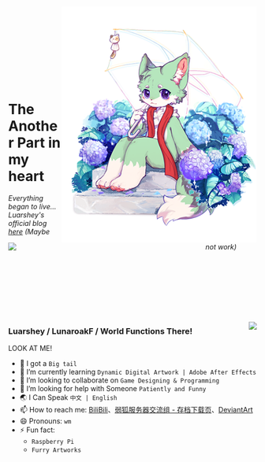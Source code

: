 <img align="right" width="" height="480" position="fixed" src="https://github.com/LunaroakF/LunaroakF/blob/main/0331_1.png"/>  
</br>
<img align="left" width="400" src="https://github-readme-stats.vercel.app/api?username=LunaroakF&hide=contribs,issues&count_private=true&show_icons=true&theme=default"/>  
</br></br></br></br></br></br></br></br>

# The Another Part in my heart  
*Everything began to live...*  
*Luarshey's official blog [here](http://hehu.tpddns.cn:600/) (Maybe not work)*

</br>

</br></br></br></br></br>


<img align="right" src="https://github-readme-stats.vercel.app/api/top-langs/?username=LunaroakF&hide=css&show_icons=true&theme=default" />

### Luarshey / LunaroakF / World Functions There!  

<!--**LunaroakF/LunaroakF** is a ✨ _special_ ✨ repository because its `README.md` (this file) appears on your GitHub profile.!-->

LOOK AT ME!
- 🐾 I got a `Big tail`
- 🌱 I’m currently learning `Dynamic Digital Artwork | Adobe After Effects`
- 🔎 I’m looking to collaborate on `Game Designing & Programming`
- 🤔 I’m looking for help with Someone `Patiently and Funny`
- 🌏 I Can Speak `中文 | English`
- 📫 How to reach me:  [BiliBili](https://space.bilibili.com/23503032)、[弱狐服务器交流组 - 存档下载页](https://lunaroakf.gitee.io/minecraftsaves)、[DeviantArt](https://www.deviantart.com/luarshey)
- 😄 Pronouns: `wm`
- ⚡ Fun fact:  
  - `Raspberry Pi`
  - `Furry Artworks`

<!--
<div align="center" width="487" height="324">
    <img src="https://github.com/LunaroakF/LunaroakF/blob/main/paper.png" alt="图片描述" width="300" height="200">
</div>
-->

<!--
```
pi@raspberrypi:java -Xmx1024M -Xms1024M -jar start.jar nogui
[23:15:41] [Server thread/INFO]: Starting minecraft server version 1.7.10
[23:15:41] [Server thread/WARN]: To start the server with more ram, launch it as "java -Xmx1024M -Xms1024M -jar minecraft_server.jar"
[23:15:41] [Server thread/INFO]: Loading properties
[23:15:41] [Server thread/INFO]: Default game type: SURVIVAL
[23:15:41] [Server thread/INFO]: Generating keypair
[23:15:41] [Server thread/INFO]: Starting Minecraft server on *:25565
......
[23:15:52] [Server thread/INFO]: Preparing spawn area: 95%
[23:15:52] [Server thread/INFO]: Done (11.4514s)! For help, type "help" or "?"
[23:16:13] [Server thread/WARN]: Can't keep up! Did the system time change, or is the server overloaded? Running 3083ms behind, skipping 61 tick(s)
[23:16:13] [Server thread/INFO]: Stopping server
[23:16:13] [Server thread/INFO]: Saving players
[23:16:13] [Server thread/INFO]: Saving worlds
[23:16:13] [Server thread/INFO]: Saving chunks for level 'world'/Overworld
[23:16:13] [Server thread/INFO]: Saving chunks for level 'world'/Nether
[23:16:13] [Server thread/INFO]: Saving chunks for level 'world'/The End
[23:16:13] [Server Shutdown Thread/INFO]: Stopping server
pi@raspberrypi:
```
--!>
